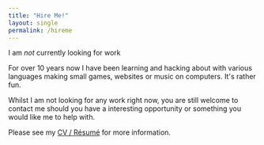 ```yaml
---
title: "Hire Me!"
layout: single
permalink: /hireme
---
```


I am _not_ currently looking for work

For over 10 years now I have been learning and hacking about with various languages making small games, websites or music on computers. It&#39;s rather fun.

Whilst I am not looking for any work right now, you are still welcome to contact me should you have a interesting opportunity or something you would like me to help with.

Please see my [CV / Résumé](http://shermanrose.uk/uploads/sherman_rose_general_2016.pdf) for more information.
